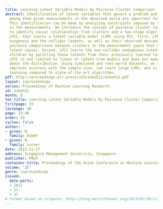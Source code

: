 ```yaml
---
title: Learning Latent Variable Models by Pairwise Cluster Comparison
abstract: Identification of latent variables that govern a problem and the relationships
  among them given measurements in the observed world are important for causal discovery.
  This identification can be made by analyzing constraints imposed by the latents
  in the measurements. We introduce the concept of pairwise cluster comparison PCC
  to identify causal relationships from clusters and a two-stage algorithm, called
  LPCC, that learns a latent variable model (LVM) using PCC. First, LPCC learns the
  exogenous and the collider latents, as well as their observed descendants, by utilizing
  pairwise comparisons between clusters in the measurement space that may explain
  latent causes. Second, LPCC learns the non-collider endogenous latents and their
  children by splitting these latents from their previously learned latent ancestors.
  LPCC is not limited to linear or latent-tree models and does not make assumptions
  about the distribution. Using simulated and real-world datasets, we show that LPCC
  improves accuracy with the sample size, can learn large LVMs, and is accurate in
  learning compared to state-of-the-art algorithms.
pdf: http://proceedings.mlr.press/v25/asbeh12/asbeh12.pdf
layout: inproceedings
series: Proceedings of Machine Learning Research
id: asbeh12
month: 0
tex_title: Learning Latent Variable Models by Pairwise Cluster Comparison
firstpage: 33
lastpage: 48
page: 33-48
order: 33
cycles: false
author:
- given: N.
  family: Asbeh
- given: B.
  family: Lerner
date: 2012-11-17
address: Singapore Management University, Singapore
publisher: PMLR
container-title: Proceedings of the Asian Conference on Machine Learning
volume: '25'
genre: inproceedings
issued:
  date-parts:
  - 2012
  - 11
  - 17
# Format based on citeproc: http://blog.martinfenner.org/2013/07/30/citeproc-yaml-for-bibliographies/
---
```


